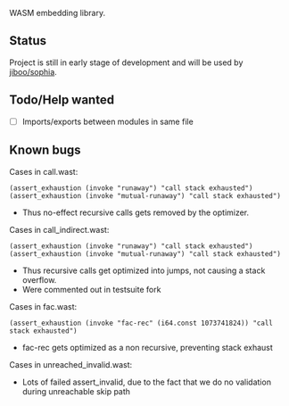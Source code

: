 WASM embedding library.
 
Status
------

Project is still in early stage of development and will be used by
[jiboo/sophia](https://github.com/Jiboo/sophia).

Todo/Help wanted
----------------

 - [ ] Imports/exports between modules in same file

Known bugs
----------

Cases in call.wast:

    (assert_exhaustion (invoke "runaway") "call stack exhausted")
    (assert_exhaustion (invoke "mutual-runaway") "call stack exhausted")

- Thus no-effect recursive calls gets removed by the optimizer.

Cases in call_indirect.wast:

    (assert_exhaustion (invoke "runaway") "call stack exhausted")
    (assert_exhaustion (invoke "mutual-runaway") "call stack exhausted")

- Thus recursive calls get optimized into jumps, not causing a stack overflow.
- Were commented out in testsuite fork

Cases in fac.wast:

    (assert_exhaustion (invoke "fac-rec" (i64.const 1073741824)) "call stack exhausted")
    
- fac-rec gets optimized as a non recursive, preventing stack exhaust

Cases in unreached_invalid.wast:

- Lots of failed assert_invalid, due to the fact that we do no validation during unreachable skip path
